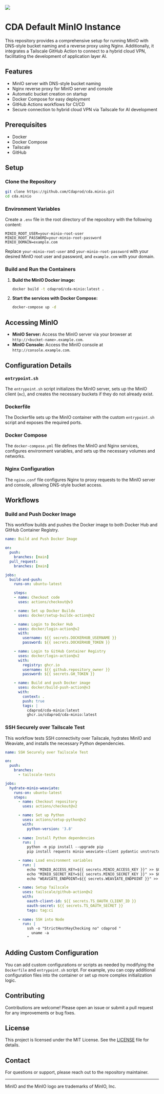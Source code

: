 ![](/public/IMG_2454)

# CDA Default MinIO Instance

This repository provides a comprehensive setup for running MinIO with DNS-style bucket naming and a reverse proxy using Nginx. Additionally, it integrates a Tailscale GitHub Action to connect to a hybrid cloud VPN, facilitating the development of application layer AI.

## Features

- MinIO server with DNS-style bucket naming
- Nginx reverse proxy for MinIO server and console
- Automatic bucket creation on startup
- Docker Compose for easy deployment
- GitHub Actions workflows for CI/CD
- Secure connection to hybrid cloud VPN via Tailscale for AI development

## Prerequisites

- Docker
- Docker Compose
- Tailscale
- GitHub

## Setup

### Clone the Repository

```sh
git clone https://github.com/Cdaprod/cda.minio.git
cd cda.minio
```

### Environment Variables

Create a `.env` file in the root directory of the repository with the following content:

```env
MINIO_ROOT_USER=your-minio-root-user
MINIO_ROOT_PASSWORD=your-minio-root-password
MINIO_DOMAIN=example.com
```

Replace `your-minio-root-user` and `your-minio-root-password` with your desired MinIO root user and password, and `example.com` with your domain.

### Build and Run the Containers

1. **Build the MinIO Docker image:**

   ```sh
   docker build -t cdaprod/cda-minio:latest .
   ```

2. **Start the services with Docker Compose:**

   ```sh
   docker-compose up -d
   ```

## Accessing MinIO

- **MinIO Server:** Access the MinIO server via your browser at `http://<bucket-name>.example.com`.
- **MinIO Console:** Access the MinIO console at `http://console.example.com`.

## Configuration Details

### `entrypoint.sh`

The `entrypoint.sh` script initializes the MinIO server, sets up the MinIO client (`mc`), and creates the necessary buckets if they do not already exist.

### Dockerfile

The Dockerfile sets up the MinIO container with the custom `entrypoint.sh` script and exposes the required ports.

### Docker Compose

The `docker-compose.yml` file defines the MinIO and Nginx services, configures environment variables, and sets up the necessary volumes and networks.

### Nginx Configuration

The `nginx.conf` file configures Nginx to proxy requests to the MinIO server and console, allowing DNS-style bucket access.

## Workflows

### Build and Push Docker Image

This workflow builds and pushes the Docker image to both Docker Hub and GitHub Container Registry.

```yaml
name: Build and Push Docker Image

on:
  push:
    branches: [main]
  pull_request:
    branches: [main]

jobs:
  build-and-push:
    runs-on: ubuntu-latest

    steps:
    - name: Checkout code
      uses: actions/checkout@v3

    - name: Set up Docker Buildx
      uses: docker/setup-buildx-action@v2

    - name: Login to Docker Hub
      uses: docker/login-action@v2
      with:
        username: ${{ secrets.DOCKERHUB_USERNAME }}
        password: ${{ secrets.DOCKERHUB_TOKEN }}

    - name: Login to GitHub Container Registry
      uses: docker/login-action@v2
      with:
        registry: ghcr.io
        username: ${{ github.repository_owner }}
        password: ${{ secrets.GH_TOKEN }}

    - name: Build and push Docker image
      uses: docker/build-push-action@v3
      with:
        context: .
        push: true
        tags: |
          cdaprod/cda-minio:latest
          ghcr.io/cdaprod/cda-minio:latest
```

### SSH Securely over Tailscale Test

This workflow tests SSH connectivity over Tailscale, hydrates MinIO and Weaviate, and installs the necessary Python dependencies.

```yaml
name: SSH Securely over Tailscale Test

on:
  push:
    branches:
      - tailscale-tests

jobs:
  hydrate-minio-weaviate:
    runs-on: ubuntu-latest
    steps:
      - name: Checkout repository
        uses: actions/checkout@v2

      - name: Set up Python
        uses: actions/setup-python@v2
        with:
          python-version: '3.8'
      
      - name: Install Python dependencies
        run: |
          python -m pip install --upgrade pip
          pip install requests minio weaviate-client pydantic unstructured python-dotenv

      - name: Load environment variables
        run: |
          echo "MINIO_ACCESS_KEY=${{ secrets.MINIO_ACCESS_KEY }}" >> $GITHUB_ENV
          echo "MINIO_SECRET_KEY=${{ secrets.MINIO_SECRET_KEY }}" >> $GITHUB_ENV
          echo "WEAVIATE_ENDPOINT=${{ secrets.WEAVIATE_ENDPOINT }}" >> $GITHUB_ENV

      - name: Setup Tailscale
        uses: tailscale/github-action@v2
        with:
          oauth-client-id: ${{ secrets.TS_OAUTH_CLIENT_ID }}
          oauth-secret: ${{ secrets.TS_OAUTH_SECRET }}
          tags: tag:ci
      
      - name: SSH into Node
        run: |
          ssh -o "StrictHostKeyChecking no" cdaprod "
            uname -a
          "
```

## Adding Custom Configuration

You can add custom configurations or scripts as needed by modifying the `Dockerfile` and `entrypoint.sh` script. For example, you can copy additional configuration files into the container or set up more complex initialization logic.

## Contributing

Contributions are welcome! Please open an issue or submit a pull request for any improvements or bug fixes.

## License

This project is licensed under the MIT License. See the [LICENSE](LICENSE) file for details.

## Contact

For questions or support, please reach out to the repository maintainer.

---

MinIO and the MinIO logo are trademarks of MinIO, Inc.
